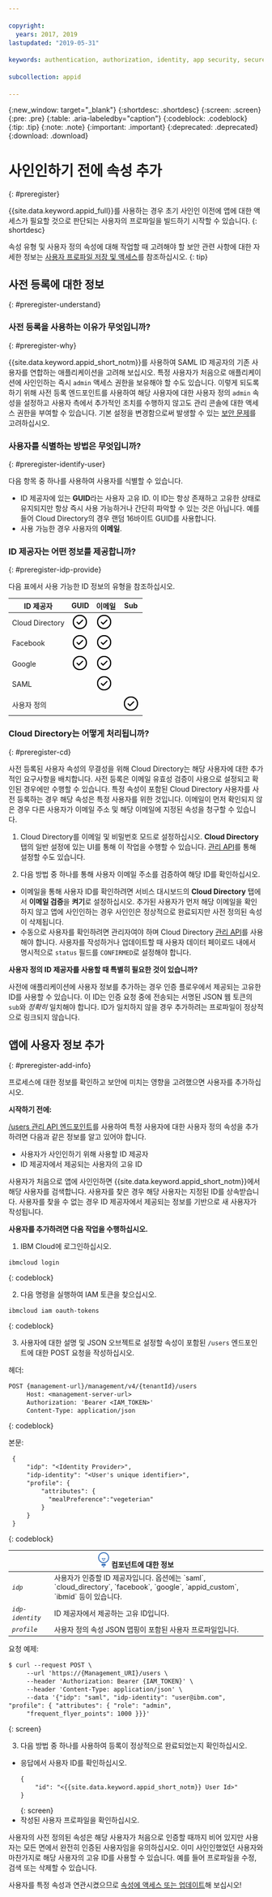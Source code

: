 ```yaml
---

copyright:
  years: 2017, 2019
lastupdated: "2019-05-31"

keywords: authentication, authorization, identity, app security, secure, development, user information, attributes, profiles, 

subcollection: appid

---
```


{:new_window: target="_blank"}
{:shortdesc: .shortdesc}
{:screen: .screen}
{:pre: .pre}
{:table: .aria-labeledby="caption"}
{:codeblock: .codeblock}
{:tip: .tip}
{:note: .note}
{:important: .important}
{:deprecated: .deprecated}
{:download: .download}

# 사인인하기 전에 속성 추가
{: #preregister}

{{site.data.keyword.appid_full}}를 사용하는 경우 초기 사인인 이전에 앱에 대한 액세스가 필요할 것으로 판단되는 사용자의 프로파일을 빌드하기 시작할 수 있습니다.
{: shortdesc}

속성 유형 및 사용자 정의 속성에 대해 작업할 때 고려해야 할 보안 관련 사항에 대한 자세한 정보는 [사용자 프로파일 저장 및 액세스](/docs/services/appid?topic=appid-profiles)를 참조하십시오.
{: tip}

## 사전 등록에 대한 정보
{: #preregister-understand}

### 사전 등록을 사용하는 이유가 무엇입니까?
{: #preregister-why}

{{site.data.keyword.appid_short_notm}}를 사용하여 SAML ID 제공자의 기존 사용자를 연합하는 애플리케이션을 고려해 보십시오. 특정 사용자가 처음으로 애플리케이션에 사인인하는 즉시 `admin` 액세스 권한을 보유해야 할 수도 있습니다. 이렇게 되도록 하기 위해 사전 등록 엔드포인트를 사용하여 해당 사용자에 대한 사용자 정의 `admin` 속성을 설정하고 사용자 측에서 추가적인 조치를 수행하지 않고도 관리 콘솔에 대한 액세스 권한을 부여할 수 있습니다. 기본 설정을 변경함으로써 발생할 수 있는 [보안 문제](/docs/services/appid?topic=appid-profiles#profile-set-custom)를 고려하십시오.

### 사용자를 식별하는 방법은 무엇입니까?
{: #preregister-identify-user}

다음 항목 중 하나를 사용하여 사용자를 식별할 수 있습니다.

* ID 제공자에 있는 **GUID**라는 사용자 고유 ID. 이 ID는 항상 존재하고 고유한 상태로 유지되지만 항상 즉시 사용 가능하거나 간단히 파악할 수 있는 것은 아닙니다. 예를 들어 Cloud Directory의 경우 랜덤 16바이트 GUID를 사용합니다.
* 사용 가능한 경우 사용자의 **이메일**.

### ID 제공자는 어떤 정보를 제공합니까?
{: #preregister-idp-provide}

다음 표에서 사용 가능한 ID 정보의 유형을 참조하십시오.

<table>
  <thead>
    <tr>
      <th>ID
제공자</th>
      <th>GUID</th>
      <th>이메일</th>
      <th>Sub</th>
    </tr>
  </thead>
  <tbody>
    <tr>
      <td>Cloud Directory</td>
      <td><img src="images/confirm.png" width="32" alt="사용 가능한 기능" style="width:32px;" /></td>
      <td><img src="images/confirm.png" width="32" alt="사용 가능한 기능" style="width:32px;" /></td>
      <td> </td>
    </tr>
    <tr>
      <td>Facebook</td>
      <td><img src="images/confirm.png" width="32" alt="사용 가능한 기능" style="width:32px;" /></td>
      <td><img src="images/confirm.png" width="32" alt="사용 가능한 기능" style="width:32px;" /></td>
      <td> </td>
    </tr>
    <tr>
      <td>Google</td>
      <td><img src="images/confirm.png" width="32" alt="사용 가능한 기능" style="width:32px;" /></td>
      <td><img src="images/confirm.png" width="32" alt="사용 가능한 기능" style="width:32px;" /></td>
      <td> </td>
    </tr>
    <tr>
      <td>SAML</td>
      <td></td>
      <td><img src="images/confirm.png" width="32" alt="사용 가능한 기능" style="width:32px;" /></td>
      <td> </td>
    </tr>
    <tr>
      <td>사용자 정의</td>
      <td> </td>
      <td> </td>
      <td><img src="images/confirm.png" width="32" alt="사용 가능한 기능" style="width:32px;" /></td>
    </tr>
  </tbody>
</table>

### Cloud Directory는 어떻게 처리됩니까?
{: #preregister-cd}


사전 등록된 사용자 속성의 무결성을 위해 Cloud Directory는 해당 사용자에 대한 추가적인 요구사항을 배치합니다. 사전 등록은 이메일 유효성 검증이 사용으로 설정되고 확인된 경우에만 수행할 수 있습니다. 특정 속성이 포함된 Cloud Directory 사용자를 사전 등록하는 경우 해당 속성은 특정 사용자를 위한 것입니다. 이메일이 먼저 확인되지 않은 경우 다른 사용자가 이메일 주소 및 해당 이메일에 지정된 속성을 청구할 수 있습니다.

1. Cloud Directory를 이메일 및 비밀번호 모드로 설정하십시오. **Cloud Directory** 탭의 일반 설정에 있는 UI를 통해 이 작업을 수행할 수 있습니다. [관리 API](https://us-south.appid.cloud.ibm.com/swagger-ui/#/Management%20API%20-%20Cloud%20Directory%20Users/mgmt.createCloudDirectoryUser)를 통해 설정할 수도 있습니다.

2. 다음 방법 중 하나를 통해 사용자 이메일 주소를 검증하여 해당 ID를 확인하십시오.

  * 이메일을 통해 사용자 ID를 확인하려면 서비스 대시보드의 **Cloud Directory** 탭에서 **이메일 검증**을 **켜기**로 설정하십시오. 추가된 사용자가 먼저 해당 이메일을 확인하지 않고 앱에 사인인하는 경우 사인인은 정상적으로 완료되지만 사전 정의된 속성이 삭제됩니다.
  * 수동으로 사용자를 확인하려면 관리자여야 하며 Cloud Directory [관리 API](https://us-south.appid.cloud.ibm.com/swagger-ui/#/Management%20API%20-%20Cloud%20Directory%20Users/mgmt.createCloudDirectoryUser)를 사용해야 합니다. 사용자를 작성하거나 업데이트할 때 사용자 데이터 페이로드 내에서 명시적으로 `status` 필드를 `CONFIRMED`로 설정해야 합니다.

**사용자 정의 ID 제공자를 사용할 때 특별히 필요한 것이 있습니까?**

사전에 애플리케이션에 사용자 정보를 추가하는 경우 인증 플로우에서 제공되는 고유한 ID를 사용할 수 있습니다. 이 ID는 인증 요청 중에 전송되는 서명된 JSON 웹 토큰의 `sub`와 _정확히_ 일치해야 합니다. ID가 일치하지 않을 경우 추가하려는 프로파일이 정상적으로 링크되지 않습니다.



## 앱에 사용자 정보 추가
{: #preregister-add-info}

프로세스에 대한 정보를 확인하고 보안에 미치는 영향을 고려했으면 사용자를 추가하십시오.

**시작하기 전에:**

[/users 관리 API 엔드포인트](https://us-south.appid.cloud.ibm.com/swagger-ui/#/Management%20API%20-%20Users/mgmt.users_search_user_profile)를 사용하여 특정 사용자에 대한 사용자 정의 속성을 추가하려면 다음과 같은 정보를 알고 있어야 합니다.

* 사용자가 사인인하기 위해 사용할 ID 제공자
* ID 제공자에서 제공되는 사용자의 고유 ID

사용자가 처음으로 앱에 사인인하면 {{site.data.keyword.appid_short_notm}}에서 해당 사용자를 검색합니다. 사용자를 찾은 경우 해당 사용자는 지정된 ID를 상속받습니다. 사용자를 찾을 수 없는 경우 ID 제공자에서 제공되는 정보를 기반으로 새 사용자가 작성됩니다.

**사용자를 추가하려면 다음 작업을 수행하십시오.**

1. IBM Cloud에 로그인하십시오. 
  ```
  ibmcloud login
  ```
  {: codeblock}

2. 다음 명령을 실행하여 IAM 토큰을 찾으십시오.
  ```
  ibmcloud iam oauth-tokens
  ```
  {: codeblock}

3. 사용자에 대한 설명 및 JSON 오브젝트로 설정할 속성이 포함된 `/users` 엔드포인트에 대한 POST 요청을 작성하십시오.

  헤더:
  ```
  POST {management-url}/management/v4/{tenantId}/users
       Host: <management-server-url>
       Authorization: 'Bearer <IAM_TOKEN>'
       Content-Type: application/json
  ```
  {: codeblock}

  본문:
  ```
   {
       "idp": "<Identity Provider>",
       "idp-identity": "<User's unique identifier>",
       "profile": {
           "attributes": {
             "mealPreference":"vegeterian"
           }
       }
   }
  ```
  {: codeblock}

  <table>
    <thead>
      <th colspan=2><img src="images/idea.png" alt="아이디어 아이콘"/> 컴포넌트에 대한 정보</th>
    </thead>
    <tbody>
      <tr>
        <td><code><em>idp</em></code></td>
        <td>사용자가 인증할 ID 제공자입니다. 옵션에는 `saml`, `cloud_directory`, `facebook`, `google`, `appid_custom`, `ibmid` 등이 있습니다.</td>
      </tr>
      <tr>
        <td><code><em>idp-identity</em></code></td>
        <td>ID 제공자에서 제공하는 고유 ID입니다.</td>
      </tr>
      <tr>
        <td><code><em>profile</em></code></td>
        <td>사용자 정의 속성 JSON 맵핑이 포함된 사용자 프로파일입니다.</td>
      </tr>
    </tbody>
  </table>

  요청 예제:
  ```
  $ curl --request POST \
       --url 'https://{Management_URI}/users \
       --header 'Authorization: Bearer {IAM_TOKEN}' \
       --header 'Content-Type: application/json' \
       --data '{"idp": "saml", "idp-identity": "user@ibm.com", "profile": { "attributes": { "role": "admin",
       "frequent_flyer_points": 1000 }}}'
  ```
  {: screen}

3. 다음 방법 중 하나를 사용하여 등록이 정상적으로 완료되었는지 확인하십시오.
  * 응답에서 사용자 ID를 확인하십시오.
    ```
    {
        "id": "<{{site.data.keyword.appid_short_notm}} User Id>"
    }
    ```
    {: screen}
  * 작성된 사용자 프로파일을 확인하십시오.

사용자의 사전 정의된 속성은 해당 사용자가 처음으로 인증할 때까지 비어 있지만 사용자는 모든 면에서 완전히 인증된 사용자임을 유의하십시오. 이미 사인인했었던 사용자와 마찬가지로 해당 사용자의 고유 ID를 사용할 수 있습니다. 예를 들어 프로파일을 수정, 검색 또는 삭제할 수 있습니다.

사용자를 특정 속성과 연관시켰으므로 [속성에 액세스 또는 업데이트](/docs/services/appid?topic=appid-profiles)해 보십시오!


</br>
